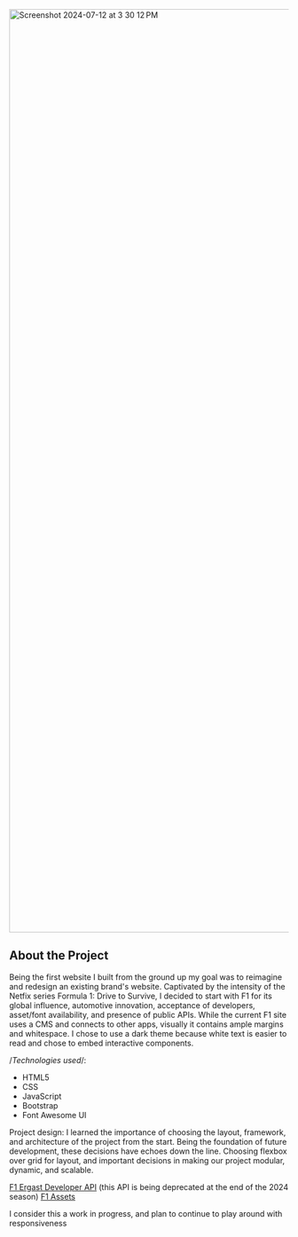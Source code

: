 <img width="1666" alt="Screenshot 2024-07-12 at 3 30 12 PM" src="https://github.com/user-attachments/assets/83f9d14c-e650-42dc-bef8-91f0ebb86b72">

## About the Project

Being the first website I built from the ground up my goal was to reimagine and redesign an existing brand's website. Captivated by the intensity of the Netfix series Formula 1: Drive to Survive, I decided to start with F1 for its global influence, automotive innovation, acceptance of developers, asset/font availability, and presence of public APIs. While the current F1 site uses a CMS and connects to other apps, visually it contains ample margins and whitespace. I chose to use a dark theme because white text is easier to read and chose to embed interactive components.

/*Technologies used*/:
- HTML5
- CSS
- JavaScript
- Bootstrap
- Font Awesome UI

Project design: I learned the importance of choosing the layout, framework, and architecture of the project from the start. Being the foundation of future development, these decisions have echoes down the line. Choosing flexbox over grid for layout, and  important decisions in making our project modular, dynamic, and scalable. 

[F1 Ergast Developer API](http://ergast.com/mrd/) (this API is being deprecated at the end of the 2024 season)
[F1 Assets](f1assets.com)
 
I consider this a work in progress, and plan to continue to play around with responsiveness


